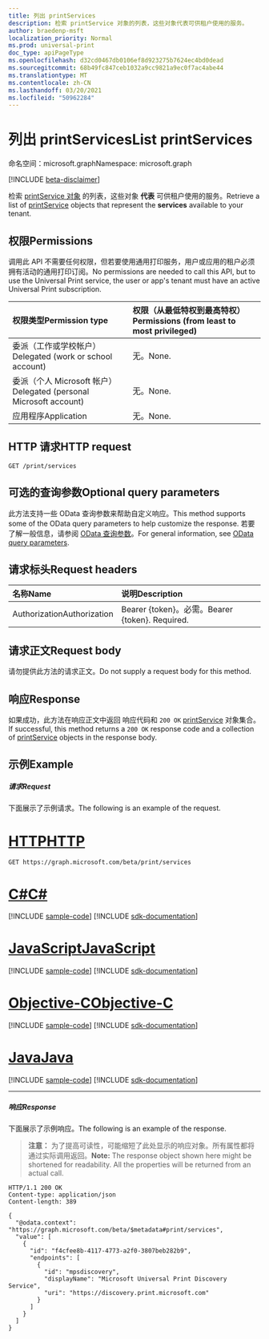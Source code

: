 ```yaml
---
title: 列出 printServices
description: 检索 printService 对象的列表，这些对象代表可供租户使用的服务。
author: braedenp-msft
localization_priority: Normal
ms.prod: universal-print
doc_type: apiPageType
ms.openlocfilehash: d32cd0467db0106ef8d923275b7624ec4bd0dead
ms.sourcegitcommit: 68b49fc847ceb1032a9cc9821a9ec0f7ac4abe44
ms.translationtype: MT
ms.contentlocale: zh-CN
ms.lasthandoff: 03/20/2021
ms.locfileid: "50962284"
---
```

# <a name="list-printservices"></a><span data-ttu-id="a7cec-103">列出 printServices</span><span class="sxs-lookup"><span data-stu-id="a7cec-103">List printServices</span></span>

<span data-ttu-id="a7cec-104">命名空间：microsoft.graph</span><span class="sxs-lookup"><span data-stu-id="a7cec-104">Namespace: microsoft.graph</span></span>

[!INCLUDE [beta-disclaimer](../../includes/beta-disclaimer.md)]

<span data-ttu-id="a7cec-105">检索 [printService 对象](../resources/printservice.md) 的列表，这些对象 **代表** 可供租户使用的服务。</span><span class="sxs-lookup"><span data-stu-id="a7cec-105">Retrieve a list of [printService](../resources/printservice.md) objects that represent the **services** available to your tenant.</span></span>

## <a name="permissions"></a><span data-ttu-id="a7cec-106">权限</span><span class="sxs-lookup"><span data-stu-id="a7cec-106">Permissions</span></span>
<span data-ttu-id="a7cec-107">调用此 API 不需要任何权限，但若要使用通用打印服务，用户或应用的租户必须拥有活动的通用打印订阅。</span><span class="sxs-lookup"><span data-stu-id="a7cec-107">No permissions are needed to call this API, but to use the Universal Print service, the user or app's tenant must have an active Universal Print subscription.</span></span>

|<span data-ttu-id="a7cec-108">权限类型</span><span class="sxs-lookup"><span data-stu-id="a7cec-108">Permission type</span></span> | <span data-ttu-id="a7cec-109">权限（从最低特权到最高特权）</span><span class="sxs-lookup"><span data-stu-id="a7cec-109">Permissions (from least to most privileged)</span></span> |
|:---------------|:--------------------------------------------|
|<span data-ttu-id="a7cec-110">委派（工作或学校帐户）</span><span class="sxs-lookup"><span data-stu-id="a7cec-110">Delegated (work or school account)</span></span>|<span data-ttu-id="a7cec-111">无。</span><span class="sxs-lookup"><span data-stu-id="a7cec-111">None.</span></span>|
|<span data-ttu-id="a7cec-112">委派（个人 Microsoft 帐户）</span><span class="sxs-lookup"><span data-stu-id="a7cec-112">Delegated (personal Microsoft account)</span></span>|<span data-ttu-id="a7cec-113">无。</span><span class="sxs-lookup"><span data-stu-id="a7cec-113">None.</span></span>|
|<span data-ttu-id="a7cec-114">应用程序</span><span class="sxs-lookup"><span data-stu-id="a7cec-114">Application</span></span>|<span data-ttu-id="a7cec-115">无。</span><span class="sxs-lookup"><span data-stu-id="a7cec-115">None.</span></span>|

## <a name="http-request"></a><span data-ttu-id="a7cec-116">HTTP 请求</span><span class="sxs-lookup"><span data-stu-id="a7cec-116">HTTP request</span></span>
<!-- { "blockType": "ignored" } -->
```http
GET /print/services
```

## <a name="optional-query-parameters"></a><span data-ttu-id="a7cec-117">可选的查询参数</span><span class="sxs-lookup"><span data-stu-id="a7cec-117">Optional query parameters</span></span>
<span data-ttu-id="a7cec-118">此方法支持一些 OData 查询参数来帮助自定义响应。</span><span class="sxs-lookup"><span data-stu-id="a7cec-118">This method supports some of the OData query parameters to help customize the response.</span></span> <span data-ttu-id="a7cec-119">若要了解一般信息，请参阅 [OData 查询参数](/graph/query-parameters)。</span><span class="sxs-lookup"><span data-stu-id="a7cec-119">For general information, see [OData query parameters](/graph/query-parameters).</span></span>

## <a name="request-headers"></a><span data-ttu-id="a7cec-120">请求标头</span><span class="sxs-lookup"><span data-stu-id="a7cec-120">Request headers</span></span>
| <span data-ttu-id="a7cec-121">名称</span><span class="sxs-lookup"><span data-stu-id="a7cec-121">Name</span></span>      |<span data-ttu-id="a7cec-122">说明</span><span class="sxs-lookup"><span data-stu-id="a7cec-122">Description</span></span>|
|:----------|:----------|
| <span data-ttu-id="a7cec-123">Authorization</span><span class="sxs-lookup"><span data-stu-id="a7cec-123">Authorization</span></span> | <span data-ttu-id="a7cec-p102">Bearer {token}。必需。</span><span class="sxs-lookup"><span data-stu-id="a7cec-p102">Bearer {token}. Required.</span></span> |

## <a name="request-body"></a><span data-ttu-id="a7cec-126">请求正文</span><span class="sxs-lookup"><span data-stu-id="a7cec-126">Request body</span></span>
<span data-ttu-id="a7cec-127">请勿提供此方法的请求正文。</span><span class="sxs-lookup"><span data-stu-id="a7cec-127">Do not supply a request body for this method.</span></span>
## <a name="response"></a><span data-ttu-id="a7cec-128">响应</span><span class="sxs-lookup"><span data-stu-id="a7cec-128">Response</span></span>
<span data-ttu-id="a7cec-129">如果成功，此方法在响应正文中返回 响应代码和 `200 OK` [printService](../resources/printservice.md) 对象集合。</span><span class="sxs-lookup"><span data-stu-id="a7cec-129">If successful, this method returns a `200 OK` response code and a collection of [printService](../resources/printservice.md) objects in the response body.</span></span>
## <a name="example"></a><span data-ttu-id="a7cec-130">示例</span><span class="sxs-lookup"><span data-stu-id="a7cec-130">Example</span></span>
##### <a name="request"></a><span data-ttu-id="a7cec-131">请求</span><span class="sxs-lookup"><span data-stu-id="a7cec-131">Request</span></span>
<span data-ttu-id="a7cec-132">下面展示了示例请求。</span><span class="sxs-lookup"><span data-stu-id="a7cec-132">The following is an example of the request.</span></span>

# <a name="http"></a>[<span data-ttu-id="a7cec-133">HTTP</span><span class="sxs-lookup"><span data-stu-id="a7cec-133">HTTP</span></span>](#tab/http)
<!-- {
  "blockType": "request",
  "name": "get_services_2"
}-->
```msgraph-interactive
GET https://graph.microsoft.com/beta/print/services
```
# <a name="c"></a>[<span data-ttu-id="a7cec-134">C#</span><span class="sxs-lookup"><span data-stu-id="a7cec-134">C#</span></span>](#tab/csharp)
[!INCLUDE [sample-code](../includes/snippets/csharp/get-services-2-csharp-snippets.md)]
[!INCLUDE [sdk-documentation](../includes/snippets/snippets-sdk-documentation-link.md)]

# <a name="javascript"></a>[<span data-ttu-id="a7cec-135">JavaScript</span><span class="sxs-lookup"><span data-stu-id="a7cec-135">JavaScript</span></span>](#tab/javascript)
[!INCLUDE [sample-code](../includes/snippets/javascript/get-services-2-javascript-snippets.md)]
[!INCLUDE [sdk-documentation](../includes/snippets/snippets-sdk-documentation-link.md)]

# <a name="objective-c"></a>[<span data-ttu-id="a7cec-136">Objective-C</span><span class="sxs-lookup"><span data-stu-id="a7cec-136">Objective-C</span></span>](#tab/objc)
[!INCLUDE [sample-code](../includes/snippets/objc/get-services-2-objc-snippets.md)]
[!INCLUDE [sdk-documentation](../includes/snippets/snippets-sdk-documentation-link.md)]

# <a name="java"></a>[<span data-ttu-id="a7cec-137">Java</span><span class="sxs-lookup"><span data-stu-id="a7cec-137">Java</span></span>](#tab/java)
[!INCLUDE [sample-code](../includes/snippets/java/get-services-2-java-snippets.md)]
[!INCLUDE [sdk-documentation](../includes/snippets/snippets-sdk-documentation-link.md)]

---

##### <a name="response"></a><span data-ttu-id="a7cec-138">响应</span><span class="sxs-lookup"><span data-stu-id="a7cec-138">Response</span></span>
<span data-ttu-id="a7cec-139">下面展示了示例响应。</span><span class="sxs-lookup"><span data-stu-id="a7cec-139">The following is an example of the response.</span></span>
><span data-ttu-id="a7cec-p103">**注意：** 为了提高可读性，可能缩短了此处显示的响应对象。所有属性都将通过实际调用返回。</span><span class="sxs-lookup"><span data-stu-id="a7cec-p103">**Note:** The response object shown here might be shortened for readability. All the properties will be returned from an actual call.</span></span>
<!-- {
  "blockType": "response",
  "truncated": true,
  "@odata.type": "microsoft.graph.printService",
  "isCollection": true
} -->
```http
HTTP/1.1 200 OK
Content-type: application/json
Content-length: 389

{
  "@odata.context": "https://graph.microsoft.com/beta/$metadata#print/services",
  "value": [
    {
      "id": "f4cfee8b-4117-4773-a2f0-3807beb282b9",
      "endpoints": [
        {
          "id": "mpsdiscovery",
          "displayName": "Microsoft Universal Print Discovery Service",
          "uri": "https://discovery.print.microsoft.com"
        }
      ]
    }
  ]
}
```

<!-- uuid: 8fcb5dbc-d5aa-4681-8e31-b001d5168d79
2015-10-25 14:57:30 UTC -->
<!-- {
  "type": "#page.annotation",
  "description": "List services",
  "keywords": "",
  "section": "documentation",
  "tocPath": ""
}-->


